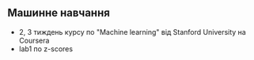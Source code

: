 ## Машинне навчання
* 2, 3 тиждень курсу по "Machine learning" від Stanford University на Coursera  
* lab1 по z-scores
